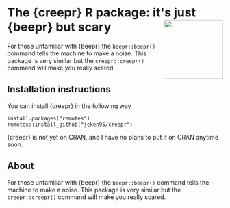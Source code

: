 # The {creepr} R package: it's just {beepr} but scary <img src="inst/hexsticker/hexsticker.png" align="right" height="138"/>

For those unfamiliar with {beepr} the `beepr::beepr()` command tells the machine to make a noise. This package is very similar but the `creepr::creepr()` command will make you really scared.

## Installation instructions

You can install {creepr} in the following way

```
install.packages("remotes")
remotes::install_github("jcken95/creepr")
```

{creepr} is not yet on CRAN, and I have no plans to put it on CRAN anytime soon. 

## About

For those unfamiliar with {beepr} the `beepr::beepr()` command tells the machine to make a noise. This package is very similar but the `creepr::creepr()` command will make you really scared.
